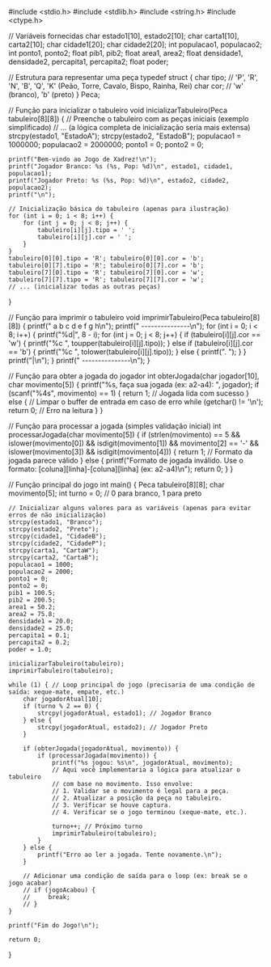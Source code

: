 #include <stdio.h>
#include <stdlib.h>
#include <string.h>
#include <ctype.h>

// Variáveis fornecidas
char estado1[10], estado2[10];
char carta1[10], carta2[10];
char cidade1[20];
char cidade2[20];
int populacao1, populacao2;
int ponto1, ponto2;
float pib1, pib2;
float area1, area2;
float densidade1, densidade2, percapita1, percapita2;
float poder;

// Estrutura para representar uma peça
typedef struct {
    char tipo; // 'P', 'R', 'N', 'B', 'Q', 'K' (Peão, Torre, Cavalo, Bispo, Rainha, Rei)
    char cor;  // 'w' (branco), 'b' (preto)
} Peca;

// Função para inicializar o tabuleiro
void inicializarTabuleiro(Peca tabuleiro[8][8]) {
    // Preenche o tabuleiro com as peças iniciais (exemplo simplificado)
    // ... (a lógica completa de inicialização seria mais extensa)
    strcpy(estado1, "EstadoA");
    strcpy(estado2, "EstadoB");
    populacao1 = 1000000;
    populacao2 = 2000000;
    ponto1 = 0;
    ponto2 = 0;

    printf("Bem-vindo ao Jogo de Xadrez!\n");
    printf("Jogador Branco: %s (%s, Pop: %d)\n", estado1, cidade1, populacao1);
    printf("Jogador Preto: %s (%s, Pop: %d)\n", estado2, cidade2, populacao2);
    printf("\n");

    // Inicialização básica do tabuleiro (apenas para ilustração)
    for (int i = 0; i < 8; i++) {
        for (int j = 0; j < 8; j++) {
            tabuleiro[i][j].tipo = ' ';
            tabuleiro[i][j].cor = ' ';
        }
    }
    tabuleiro[0][0].tipo = 'R'; tabuleiro[0][0].cor = 'b';
    tabuleiro[0][7].tipo = 'R'; tabuleiro[0][7].cor = 'b';
    tabuleiro[7][0].tipo = 'R'; tabuleiro[7][0].cor = 'w';
    tabuleiro[7][7].tipo = 'R'; tabuleiro[7][7].cor = 'w';
    // ... (inicializar todas as outras peças)
}

// Função para imprimir o tabuleiro
void imprimirTabuleiro(Peca tabuleiro[8][8]) {
    printf("  a b c d e f g h\n");
    printf("  ---------------\n");
    for (int i = 0; i < 8; i++) {
        printf("%d|", 8 - i);
        for (int j = 0; j < 8; j++) {
            if (tabuleiro[i][j].cor == 'w') {
                printf("%c ", toupper(tabuleiro[i][j].tipo));
            } else if (tabuleiro[i][j].cor == 'b') {
                printf("%c ", tolower(tabuleiro[i][j].tipo));
            } else {
                printf(". ");
            }
        }
        printf("|\n");
    }
    printf("  ---------------\n");
}

// Função para obter a jogada do jogador
int obterJogada(char jogador[10], char movimento[5]) {
    printf("%s, faça sua jogada (ex: a2-a4): ", jogador);
    if (scanf("%4s", movimento) == 1) {
        return 1; // Jogada lida com sucesso
    } else {
        // Limpar o buffer de entrada em caso de erro
        while (getchar() != '\n');
        return 0; // Erro na leitura
    }
}

// Função para processar a jogada (simples validação inicial)
int processarJogada(char movimento[5]) {
    if (strlen(movimento) == 5 && islower(movimento[0]) && isdigit(movimento[1]) &&
        movimento[2] == '-' && islower(movimento[3]) && isdigit(movimento[4])) {
        return 1; // Formato da jogada parece válido
    } else {
        printf("Formato de jogada inválido. Use o formato: [coluna][linha]-[coluna][linha] (ex: a2-a4)\n");
        return 0;
    }
}

// Função principal do jogo
int main() {
    Peca tabuleiro[8][8];
    char movimento[5];
    int turno = 0; // 0 para branco, 1 para preto

    // Inicializar alguns valores para as variáveis (apenas para evitar erros de não inicialização)
    strcpy(estado1, "Branco");
    strcpy(estado2, "Preto");
    strcpy(cidade1, "CidadeB");
    strcpy(cidade2, "CidadeP");
    strcpy(carta1, "CartaW");
    strcpy(carta2, "CartaB");
    populacao1 = 1000;
    populacao2 = 2000;
    ponto1 = 0;
    ponto2 = 0;
    pib1 = 100.5;
    pib2 = 200.5;
    area1 = 50.2;
    area2 = 75.8;
    densidade1 = 20.0;
    densidade2 = 25.0;
    percapita1 = 0.1;
    percapita2 = 0.2;
    poder = 1.0;

    inicializarTabuleiro(tabuleiro);
    imprimirTabuleiro(tabuleiro);

    while (1) { // Loop principal do jogo (precisaria de uma condição de saída: xeque-mate, empate, etc.)
        char jogadorAtual[10];
        if (turno % 2 == 0) {
            strcpy(jogadorAtual, estado1); // Jogador Branco
        } else {
            strcpy(jogadorAtual, estado2); // Jogador Preto
        }

        if (obterJogada(jogadorAtual, movimento)) {
            if (processarJogada(movimento)) {
                printf("%s jogou: %s\n", jogadorAtual, movimento);
                // Aqui você implementaria a lógica para atualizar o tabuleiro
                // com base no movimento. Isso envolve:
                // 1. Validar se o movimento é legal para a peça.
                // 2. Atualizar a posição da peça no tabuleiro.
                // 3. Verificar se houve captura.
                // 4. Verificar se o jogo terminou (xeque-mate, etc.).

                turno++; // Próximo turno
                imprimirTabuleiro(tabuleiro);
            }
        } else {
            printf("Erro ao ler a jogada. Tente novamente.\n");
        }

        // Adicionar uma condição de saída para o loop (ex: break se o jogo acabar)
        // if (jogoAcabou) {
        //     break;
        // }
    }

    printf("Fim do Jogo!\n");

    return 0;
}
